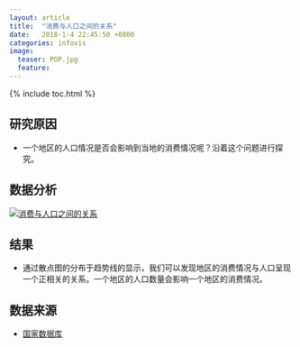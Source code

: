 ```yaml
---
layout: article
title:  "消费与人口之间的关系"
date:   2018-1-4 22:45:50 +0800
categories: infovis
image:
  teaser: POP.jpg
  feature: 
---
```

{% include toc.html %}

## 研究原因
* 一个地区的人口情况是否会影响到当地的消费情况呢？沿着这个问题进行探究。

## 数据分析
<div class='tableauPlaceholder' id='viz1515306823108' style='position: relative'>
     <noscript><a href='#'><img alt='消费与人口之间的关系 ' src='https:&#47;&#47;public.tableau.com&#47;static&#47;images&#47;2_&#47;2_2365&#47;sheet0&#47;1_rss.png' style='border: none' />
     </a></noscript><object class='tableauViz'  style='display:none;'><param name='host_url' value='https%3A%2F%2Fpublic.tableau.com%2F' /> <param name='embed_code_version' value='3' /> <param name='site_root' value='' /><param name='name' value='2_2365&#47;sheet0' /><param name='tabs' value='no' /><param name='toolbar' value='yes' /><param name='static_image' value='https:&#47;&#47;public.tableau.com&#47;static&#47;images&#47;2_&#47;2_2365&#47;sheet0&#47;1.png' /> <param name='animate_transition' value='yes' /><param name='display_static_image' value='yes' /><param name='display_spinner' value='yes' /><param name='display_overlay' value='yes' /><param name='display_count' value='yes' /><param name='filter' value='publish=yes' />
     </object>
</div>                
<script type='text/javascript'>                    var divElement = document.getElementById('viz1515306823108');                    var vizElement = divElement.getElementsByTagName('object')[0];                    vizElement.style.width='800px';vizElement.style.height='827px';                    var scriptElement = document.createElement('script');                    scriptElement.src = 'https://public.tableau.com/javascripts/api/viz_v1.js';                    vizElement.parentNode.insertBefore(scriptElement, vizElement);                
</script>

## 结果
* 通过散点图的分布于趋势线的显示，我们可以发现地区的消费情况与人口呈现一个正相关的关系。一个地区的人口数量会影响一个地区的消费情况。


## 数据来源
* [国家数据库](http://data.stats.gov.cn/easyquery.htm?cn=C01)







